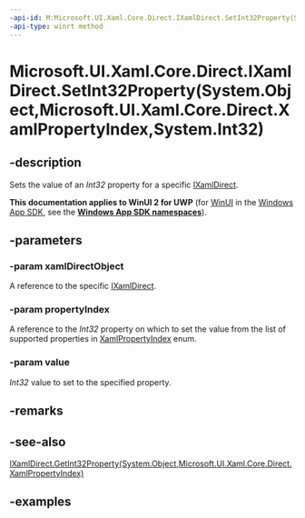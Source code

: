 ```yaml
---
-api-id: M:Microsoft.UI.Xaml.Core.Direct.IXamlDirect.SetInt32Property(System.Object,Microsoft.UI.Xaml.Core.Direct.XamlPropertyIndex,System.Int32)
-api-type: winrt method
---
```


# Microsoft.UI.Xaml.Core.Direct.IXamlDirect.SetInt32Property(System.Object,Microsoft.UI.Xaml.Core.Direct.XamlPropertyIndex,System.Int32)

<!--
public void SetInt32Property (object xamlDirectObject, Microsoft.UI.Xaml.Core.Direct.XamlPropertyIndex propertyIndex, int value);
-->

## -description

Sets the value of an *Int32* property for a specific [IXamlDirect](ixamldirect.md).

**This documentation applies to WinUI 2 for UWP** (for [WinUI](/windows/apps/winui/winui3/) in the [Windows App SDK](/windows/apps/windows-app-sdk/), see the **[Windows App SDK namespaces](/windows/windows-app-sdk/api/winrt/)**).

## -parameters

### -param xamlDirectObject

A reference to the specific [IXamlDirect](ixamldirect.md).

### -param propertyIndex

A reference to the *Int32* property on which to set the value from the list of supported properties in [XamlPropertyIndex](xamlpropertyindex.md) enum.

### -param value

*Int32* value to set to the specified property.

## -remarks

## -see-also

[IXamlDirect.GetInt32Property(System.Object,Microsoft.UI.Xaml.Core.Direct.XamlPropertyIndex)](ixamldirect_getint32property_524903717.md)

## -examples
